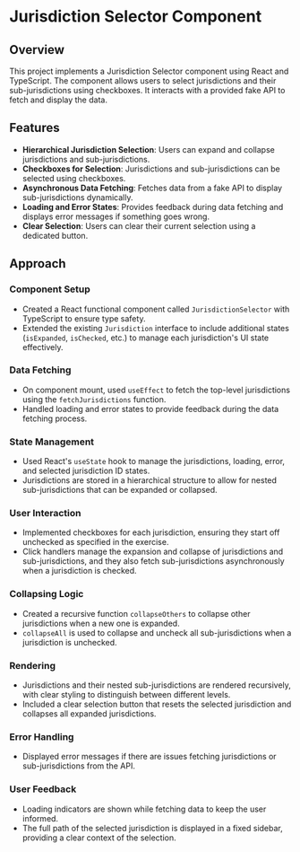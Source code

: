 # Jurisdiction Selector Component

## Overview

This project implements a Jurisdiction Selector component using React and TypeScript. The component allows users to select jurisdictions and their sub-jurisdictions using checkboxes. It interacts with a provided fake API to fetch and display the data.

## Features

- **Hierarchical Jurisdiction Selection**: Users can expand and collapse jurisdictions and sub-jurisdictions.
- **Checkboxes for Selection**: Jurisdictions and sub-jurisdictions can be selected using checkboxes.
- **Asynchronous Data Fetching**: Fetches data from a fake API to display sub-jurisdictions dynamically.
- **Loading and Error States**: Provides feedback during data fetching and displays error messages if something goes wrong.
- **Clear Selection**: Users can clear their current selection using a dedicated button.

## Approach

### Component Setup

- Created a React functional component called `JurisdictionSelector` with TypeScript to ensure type safety.
- Extended the existing `Jurisdiction` interface to include additional states (`isExpanded`, `isChecked`, etc.) to manage each jurisdiction's UI state effectively.

### Data Fetching

- On component mount, used `useEffect` to fetch the top-level jurisdictions using the `fetchJurisdictions` function.
- Handled loading and error states to provide feedback during the data fetching process.

### State Management

- Used React's `useState` hook to manage the jurisdictions, loading, error, and selected jurisdiction ID states.
- Jurisdictions are stored in a hierarchical structure to allow for nested sub-jurisdictions that can be expanded or collapsed.

### User Interaction

- Implemented checkboxes for each jurisdiction, ensuring they start off unchecked as specified in the exercise.
- Click handlers manage the expansion and collapse of jurisdictions and sub-jurisdictions, and they also fetch sub-jurisdictions asynchronously when a jurisdiction is checked.

### Collapsing Logic

- Created a recursive function `collapseOthers` to collapse other jurisdictions when a new one is expanded.
- `collapseAll` is used to collapse and uncheck all sub-jurisdictions when a jurisdiction is unchecked.

### Rendering

- Jurisdictions and their nested sub-jurisdictions are rendered recursively, with clear styling to distinguish between different levels.
- Included a clear selection button that resets the selected jurisdiction and collapses all expanded jurisdictions.

### Error Handling

- Displayed error messages if there are issues fetching jurisdictions or sub-jurisdictions from the API.

### User Feedback

- Loading indicators are shown while fetching data to keep the user informed.
- The full path of the selected jurisdiction is displayed in a fixed sidebar, providing a clear context of the selection.

